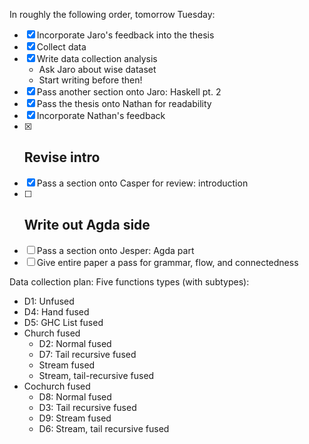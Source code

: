 In roughly the following order, tomorrow Tuesday:
- [x] Incorporate Jaro's feedback into the thesis
- [x] Collect data
- [x] Write data collection analysis
	- Ask Jaro about wise dataset
	- Start writing before then!
- [x] Pass another section onto Jaro: Haskell pt. 2
- [x] Pass the thesis onto Nathan for readability
- [x] Incorporate Nathan's feedback
- [x] Revise intro
	- 
- [x] Pass a section onto Casper for review: introduction
- [ ] Write out Agda side
	- 
- [ ] Pass a section onto Jesper: Agda part
- [ ] Give entire paper a pass for grammar, flow, and connectedness

Data collection plan:
Five functions types (with subtypes):
- D1: Unfused
- D4: Hand fused
- D5: GHC List fused
- Church fused
	- D2: Normal fused
	- D7: Tail recursive fused
	- Stream fused
	- Stream, tail-recursive fused
- Cochurch fused
	- D8: Normal fused
	- D3: Tail recursive fused
	- D9: Stream fused
	- D6: Stream, tail recursive fused